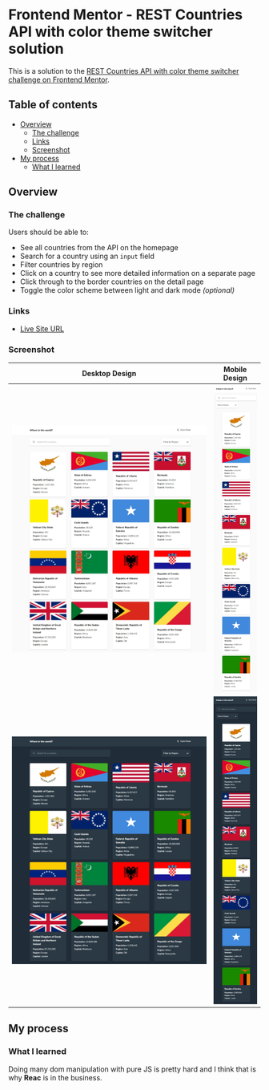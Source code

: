 # Frontend Mentor - REST Countries API with color theme switcher solution

This is a solution to the [REST Countries API with color theme switcher challenge on Frontend Mentor](https://www.frontendmentor.io/challenges/rest-countries-api-with-color-theme-switcher-5cacc469fec04111f7b848ca).

## Table of contents

- [Overview](#overview)
  - [The challenge](#the-challenge)
  - [Links](#links)
  - [Screenshot](#screenshot)
- [My process](#my-process)
  - [What I learned](#what-i-learned)

## Overview

### The challenge

Users should be able to:

- See all countries from the API on the homepage
- Search for a country using an `input` field
- Filter countries by region
- Click on a country to see more detailed information on a separate page
- Click through to the border countries on the detail page
- Toggle the color scheme between light and dark mode *(optional)*

### Links

- [Live Site URL](https://xdv99.github.io/Frontend-Mentor-advice-generator-app/)

### Screenshot
|       Desktop Design        |       Mobile Design        |
| ------------- | ------------- |
 ![Image 1](./screenshots/desktop-light.jpeg) | ![Image 2](./screenshots/mobile-light.jpeg) |
| ![Image 1](./screenshots/desktop-dark.jpeg) | ![Image 2](./screenshots/mobile-dark.jpeg) |


## My process

### What I learned

Doing many dom manipulation with pure JS is pretty hard and I think that is why **Reac** is in the business.

